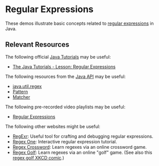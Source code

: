 Regular Expressions
=================================================

These demos illustrate basic concepts related to [regular expressions](https://xkcd.com/208/) in Java.

## Relevant Resources ##

The following official [Java Tutorials](http://docs.oracle.com/javase/tutorial/index.html) may be useful:

- [The Java Tutorials - Lesson: Regular Expressions](https://docs.oracle.com/javase/tutorial/essential/regex/)

The following resources from the [Java API](https://docs.oracle.com/en/java/javase/11/docs/api/index.html) may be useful:

- [java.util.regex](https://docs.oracle.com/en/java/javase/11/docs/api/java.base/java/util/regex/package-summary.html)
- [Pattern](https://docs.oracle.com/en/java/javase/11/docs/api/java.base/java/util/regex/Pattern.html)
- [Matcher](https://docs.oracle.com/en/java/javase/11/docs/api/java.base/java/util/regex/Matcher.html)

The following pre-recorded video playlists may be useful:

- [Regular Expressions](https://www.youtube.com/playlist?list=PLm6V-0HXZmF0-si4t072pEON5BNVyss2g)

The following other websites might be useful:

- [RegExr](https://regexr.com/): Useful tool for crafting and debugging regular expressions.
- [Regex One](https://regexone.com/): Interactive regular expression tutorial.
- [Regex Crossword](https://regexcrossword.com/): Learn regexes via an online crossword game.
- [Regex Golf](https://alf.nu/RegexGolf): Learn regexes via an online "golf" game. (See also this [regex golf XKCD comic](https://xkcd.com/1313/).)